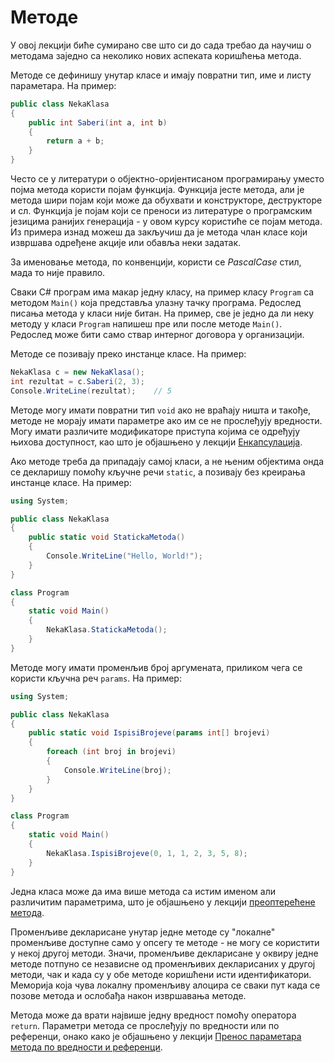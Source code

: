 # Методе

У овој лекцији биће сумирано све што си до сада требао да научиш о методама
заједно са неколико нових аспеката коришћења метода.

Методе се дефинишу унутар класе и имају повратни тип, име и листу параметара.
На пример:

```cs
public class NekaKlasa
{
    public int Saberi(int a, int b)
    {
        return a + b;
    }
}
```

Често се у литератури о објектно-оријентисаном програмирању уместо појма метода
користи појам функција. Функција јесте метода, али је метода шири појам који
може да обухвати и конструкторе, деструкторе и сл. Функција је појам који се
преноси из литературе о програмским језицима ранијих генерација - у овом курсу
користиће се појам метода. Из примерa изнад можеш да закључиш да је метода члан
класе који извршава одређене акције или обавља неки задатак.

За именовање метода, по конвенцији, користи се *PascalCase* стил, мада то није
правило.

Сваки C# програм има макар једну класу, на пример класу `Program` са методом
`Main()` која представља улазну тачку програма. Редослед писања метода у класи
није битан. На пример, све је једно да ли неку методу у класи `Program` напишеш
пре или после методе `Main()`. Редослед може бити само ствар интерног договора
у организацији.

Методе се позивају преко инстанце класе. На пример:

```cs
NekaKlasa c = new NekaKlasa();
int rezultat = c.Saberi(2, 3);
Console.WriteLine(rezultat);    // 5
```

Методe могу имати повратни тип `void` ако не враћају ништа и такође, методе не
морају имати параметре ако им се не прослеђују вредности. Могу имати различите
модификаторе приступа којима се одређују њихова доступност, као што је
објашњено у лекцији [Енкапсулација](./040_enkapsulacija.md).

Ако методе треба да припадају самој класи, а не њеним објектима онда се
декларишу помоћу кључне речи `static`, а позивају без креирања инстанце класе.
На пример:

```cs
using System;

public class NekaKlasa
{
    public static void StatickaMetoda()
    {
        Console.WriteLine("Hello, World!");
    }
}

class Program
{
    static void Main()
    {
        NekaKlasa.StatickaMetoda();
    }
}
```

Методе могу имати променљив број аргумената, приликом чега се користи кључна
реч `params`. На пример:

```cs
using System;

public class NekaKlasa
{
    public static void IspisiBrojeve(params int[] brojevi)
    {
        foreach (int broj in brojevi)
        {
            Console.WriteLine(broj);
        }
    }
}

class Program
{
    static void Main()
    {
        NekaKlasa.IspisiBrojeve(0, 1, 1, 2, 3, 5, 8);
    }
}
```

Једна класа може да има више метода са истим именом али различитим параметрима,
што је објашњено у лекцији
[преоптерећене метода](../2_programski_jezik_cs/preopterecenje_metoda.md).

Променљиве декларисане унутар једне методе су "локалне" променљиве доступне
само у опсегу те методе - не могу се користити у некој другој методи. Значи,
променљиве декларисане у оквиру једне методе потпуно се независне од
променљивих декларисаних у другој методи, чак и када су у обе методе коришћени
исти идентификатори. Меморија која чува локалну променљиву алоцира се сваки пут
када се позове метода и ослобађа након извршавања методе.

Метода може да врати највише једну вредност помоћу оператора `return`.
Параметри метода се прослеђују по вредности или по референци, онако како је
објашњено у лекцији
[Пренос параметара метода по вредности и референци](../2_programski_jezik_cs/vrednost_referenca.md).
